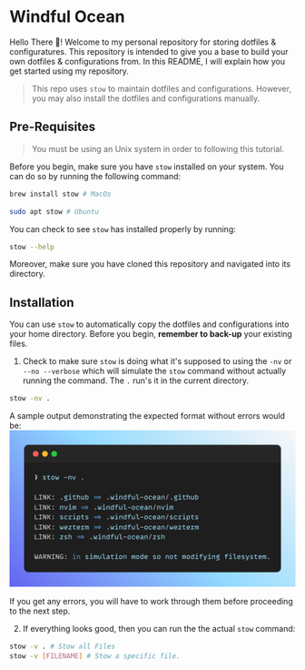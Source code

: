 # Windful Ocean 
Hello There 👋! Welcome to my personal repository for storing dotfiles & configuratures. This repository is intended to give you a base to build your own dotfiles & configurations from. In this README, I will explain how you get started using my repository.

> This repo uses `stow` to maintain dotfiles and configurations. However, you may also install the dotfiles and configurations manually.

## Pre-Requisites

> You must be using an Unix system in order to following this tutorial.

Before you begin, make sure you have `stow` installed on your system. You can do so by running the following command:
```bash
brew install stow # MacOs
```
```bash
sudo apt stow # Ubuntu
```
You can check to see `stow` has installed properly by running:

```bash
stow --help
```
Moreover, make sure you have cloned this repository and navigated into its directory.

## Installation

You can use `stow` to automatically copy the dotfiles and configurations into your home directory. Before you begin, **remember to back-up** your existing files.

1. Check to make sure `stow` is doing what it's supposed to using the `-nv` or `--no --verbose` which will simulate the `stow` command without actually running the command. The `.` run's it in the current directory.

```bash
stow -nv .
```

A sample output demonstrating the expected format without errors would be:
![Expected Output](./resources/ExpectedOutput.png)

If you get any errors, you will have to work through them before proceeding to the next step.

2. If everything looks good, then you can run the the actual `stow` command:
```bash
stow -v . # Stow all Files
stow -v [FILENAME] # Stow a specific file.
```
